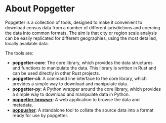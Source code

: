 # About Popgetter

Popgetter is a collection of tools, designed to make it convenient to download census data from a number of different jurisdictions and coercing the data into common formats. The aim is that city or region scale analysis can be easily replicated for different geographies, using the most detailed, locally available data.

The tools are:

- **popgetter-core**: The core library, which provides the data structures and functions to manipulate the data. This library is written in Rust and can be used directly in other Rust projects.
- **popgetter-cli**: A command line interface to the core library, which provides a simple way to download and manipulate data.
- **popgetter-py**: A Python wrapper around the core library, which provides a simple way to download and manipulate data in Python.
- **[popgetter-browser](projects/popgetter-browser/)**: A web application to browse the data and metadata.
- **[poppusher](projects/poppusher/)**: A standalone tool to collate the source data into a format ready for use by popgetter. 

